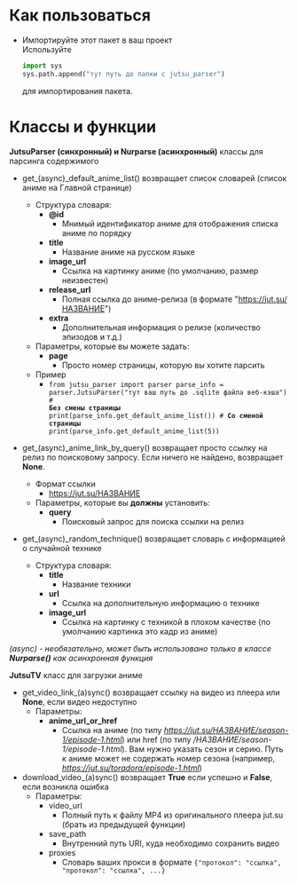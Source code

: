# Как пользоваться

- Импортируйте этот пакет в ваш проект<br />
  Используйте
  ```py
  import sys
  sys.path.append("тут путь до папки с jutsu_parser")
  ```
  для импортирования пакета.<br />

# Классы и функции

**JutsuParser (синхронный) и Nurparse (асинхронный)** классы для парсинга содержимого

- get\_(async)\_default_anime_list() возвращает список словарей (список аниме на Главной странице)

  - Структура словаря:
    - **@id**
      - Мнимый идентификатор аниме для отображения списка аниме по порядку
    - **title**
      - Название аниме на русском языке
    - **image_url**
      - Ссылка на картинку аниме (по умолчанию, размер неизвестен)
    - **release_url**
      - Полная ссылка до аниме-релиза (в формате "https://jut.su/НАЗВАНИЕ")
    - **extra**
      - Дополнительная информация о релизе (количество эпизодов и т.д.)
  - Параметры, которые вы можете задать:
    - **page**
      - Просто номер страницы, которую вы хотите парсить
  - Пример
    - <code>from jutsu_parser import parser
      parse_info = parser.JutsuParser("тут ваш путь до .sqlite файла веб-кэша")
      \# **Без смены страницы**
      print(parse_info.get_default_anime_list())
      \# **Со сменой страницы**
      print(parse_info.get_default_anime_list(5))</code>

- get\_(async)\_anime_link_by_query() возвращает просто ссылку на релиз по поисковому запросу. Если ничего не найдено, возвращает **None**.

  - Формат ссылки
    - https://jut.su/НАЗВАНИЕ
  - Параметры, которые вы **должны** установить:
    - **query**
      - Поисковый запрос для поиска ссылки на релиз

- get\_(async)\_random_technique() возвращает словарь с информацией о случайной технике
  - Структура словаря:
    - **title**
      - Название техники
    - **url**
      - Ссылка на дополнительную информацию о технике
    - **image_url**
      - Ссылка на картинку с техникой в плохом качестве (по умолчанию картинка это кадр из аниме)

_(async) - необязательно, может быть использовано только в классе **Nurparse()** как асинхронная функция_

**JutsuTV** класс для загрузки аниме

- get_video_link\_(a)sync() возвращает ссылку на видео из плеера или **None**, если видео недоступно
  - Параметры:
    - **anime_url_or_href**
      - Ссылка на аниме (по типу _https://jut.su/НАЗВАНИЕ/season-1/episode-1.html_) или href (по типу _/НАЗВАНИЕ/season-1/episode-1.html_). Вам нужно указать сезон и серию. Путь к аниме может не содержать номер сезона (например, _https://jut.su/toradora/episode-1.html_)
- download_video\_(a)sync() возвращает **True** если успешно и **False**, если возникла ошибка
  - Параметры:
    - video_url
      - Полный путь к файлу MP4 из оригинального плеера jut.su (брать из предыдущей функции)
    - save_path
      - Внутренний путь URI, куда необходимо сохранить видео
    - proxies
      - Словарь ваших прокси в формате `{"протокол": "ссылка", "протокол": "ссылка", ...}`
